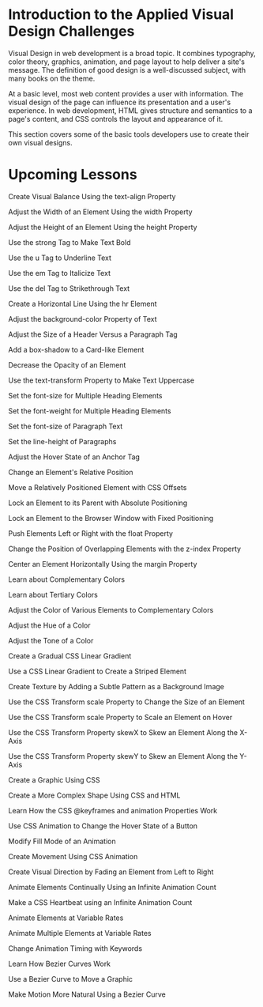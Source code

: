 # Introduction to the Applied Visual Design Challenges #

Visual Design in web development is a broad topic. It combines typography, color theory, graphics, animation, and page layout to help deliver a site's message. The definition of good design is a well-discussed subject, with many books on the theme.

At a basic level, most web content provides a user with information. The visual design of the page can influence its presentation and a user's experience. In web development, HTML gives structure and semantics to a page's content, and CSS controls the layout and appearance of it.

This section covers some of the basic tools developers use to create their own visual designs.

# Upcoming Lessons # 

Create Visual Balance Using the text-align Property

Adjust the Width of an Element Using the width Property

Adjust the Height of an Element Using the height Property

Use the strong Tag to Make Text Bold

Use the u Tag to Underline Text

Use the em Tag to Italicize Text

Use the del Tag to Strikethrough Text

Create a Horizontal Line Using the hr Element

Adjust the background-color Property of Text

Adjust the Size of a Header Versus a Paragraph Tag

Add a box-shadow to a Card-like Element

Decrease the Opacity of an Element

Use the text-transform Property to Make Text Uppercase

Set the font-size for Multiple Heading Elements

Set the font-weight for Multiple Heading Elements

Set the font-size of Paragraph Text

Set the line-height of Paragraphs

Adjust the Hover State of an Anchor Tag

Change an Element's Relative Position

Move a Relatively Positioned Element with CSS Offsets

Lock an Element to its Parent with Absolute Positioning

Lock an Element to the Browser Window with Fixed Positioning

Push Elements Left or Right with the float Property

Change the Position of Overlapping Elements with the z-index Property

Center an Element Horizontally Using the margin Property

Learn about Complementary Colors

Learn about Tertiary Colors

Adjust the Color of Various Elements to Complementary Colors

Adjust the Hue of a Color

Adjust the Tone of a Color

Create a Gradual CSS Linear Gradient

Use a CSS Linear Gradient to Create a Striped Element

Create Texture by Adding a Subtle Pattern as a Background Image

Use the CSS Transform scale Property to Change the Size of an Element

Use the CSS Transform scale Property to Scale an Element on Hover

Use the CSS Transform Property skewX to Skew an Element Along the X-Axis

Use the CSS Transform Property skewY to Skew an Element Along the Y-Axis

Create a Graphic Using CSS

Create a More Complex Shape Using CSS and HTML

Learn How the CSS @keyframes and animation Properties Work

Use CSS Animation to Change the Hover State of a Button

Modify Fill Mode of an Animation

Create Movement Using CSS Animation

Create Visual Direction by Fading an Element from Left to Right

Animate Elements Continually Using an Infinite Animation Count

Make a CSS Heartbeat using an Infinite Animation Count

Animate Elements at Variable Rates

Animate Multiple Elements at Variable Rates

Change Animation Timing with Keywords

Learn How Bezier Curves Work

Use a Bezier Curve to Move a Graphic

Make Motion More Natural Using a Bezier Curve
